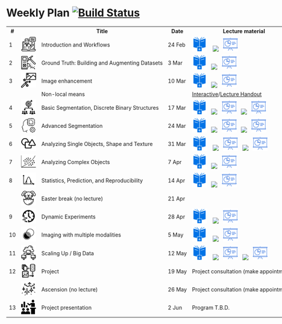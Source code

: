 # Weekly Plan [![Build Status](https://www.travis-ci.com/ImagingLectures/Quantitative-Big-Imaging-2021.svg?branch=main)](https://www.travis-ci.com/ImagingLectures/Quantitative-Big-Imaging-2021)

<table style="width: 1400px;">
  <tr>
    <th>#</th>
   <th></th>
    <th>Title</th> 
    <th>Date</th>
    <th>Lecture material</th>
    <th>Lecture video</th>
    <th>Exercises</th>
  </tr>
  <tr>
    <td>1</td>
    <td><img src="figures/np_introduction_3382970_000000.svg" alt="Part 2" height="40px"/></td>
    <td>Introduction and Workflows</td>
    <td>24 Feb</td> 
    <td><a href="https://imaginglectures.github.io/Quantitative-Big-Imaging-2022/lecturenotes/QBI-Lecture01-Introduction.pdf"><img src="figures/downloadbook.svg" height="40px"/></a> &nbsp;&nbsp;
     <a href="https://nbviewer.jupyter.org/github/ImagingLectures/Quantitative-Big-Imaging-2022/blob/main/Lectures/Lecture-01/01-Introduction.ipynb"><img src="https://upload.wikimedia.org/wikipedia/commons/3/38/Jupyter_logo.svg" height="40px"/></a>&nbsp;&nbsp; 
      <a href="https://nbviewer.jupyter.org/format/slides/github/ImagingLectures/Quantitative-Big-Imaging-2022/blob/main/Lectures/Lecture-01/01-Introduction.ipynb"><img src="figures/np_presentation.svg" height="40px"/></a></td>
    <td><a href="https://youtu.be/pXcPetU9sK8"><img src="figures/YouTube.svg" alt="Part 1" height="30px"/></a><a href="https://youtu.be/lslXWQA7W58"><img src="figures/YouTube_OldRecording.svg" alt="Part 2" height="30px"/></a></td>
    <td><a href="https://github.com/ImagingLectures/Quantitative-Big-Imaging-2022/tree/main/Exercises/01-Images"><img src="figures/np_work-from-home_3742622_000000.svg" height="40px"/></a></td>
  </tr> 
  <tr>
    <td>2</td>
    <td><img src="figures/np_data_3132352_000000.svg" alt="Part 2" height="40px"/></td>
    <td>Ground Truth: Building and Augmenting Datasets</td>
    <td>3 Mar</td>
    <td><a href="https://imaginglectures.github.io/Quantitative-Big-Imaging-2022/lecturenotes/QBI-Lecture02-Datasets.pdf"><img src="figures/downloadbook.svg" height="40px"/></a>&nbsp;&nbsp;
      <a href="https://github.com/ImagingLectures/Quantitative-Big-Imaging-2022/blob/main/Lectures/Lecture-02/02-Datasets.ipynb"><img src="https://upload.wikimedia.org/wikipedia/commons/3/38/Jupyter_logo.svg" height="40px"/></a>&nbsp;&nbsp;
  <a href="https://nbviewer.jupyter.org/format/slides/github/ImagingLectures/Quantitative-Big-Imaging-2022/blob/main/Lectures/Lecture-02/02-Datasets.ipynb"><img src="figures/np_presentation.svg" height="40px"/></a>
    </td>
    <td><a href="https://youtu.be/zJ6sQguBAOs"><img src="figures/YouTube.svg" alt="Part 1" height="30px"/></a><a href="https://youtu.be/QmITqj4OYMU"><img src="figures/YouTube.svg" alt="Part 2" height="30px"/></a></td> 
        <td><a href="https://github.com/ImagingLectures/Quantitative-Big-Imaging-2022/tree/main/Exercises/02-Augmentation"><img src="figures/np_work-from-home_3742622_000000.svg" height="40px"/></a></td>
  </tr>
  
  <tr>
    <td>3</td>
    <td><img src="figures/np_photo-filters_2344219_000000.svg" alt="Part 2" height="40px"/></td>
    <td>Image enhancement</td>
    <td>10 Mar</td>
    <td><a href="https://imaginglectures.github.io/Quantitative-Big-Imaging-2022/lecturenotes/QBI-Lecture03-ImageEnhancement.pdf"><img src="figures/downloadbook.svg" height="40px"/></a>&nbsp;&nbsp;
  <a href="https://nbviewer.jupyter.org/github/ImagingLectures/Quantitative-Big-Imaging-2022/blob/main/Lectures/Lecture-03/03-ImageEnhancement.ipynb"><img src="https://upload.wikimedia.org/wikipedia/commons/3/38/Jupyter_logo.svg" height="40px"/></a>&nbsp;&nbsp; 
  <a href="https://nbviewer.jupyter.org/format/slides/github/ImagingLectures/Quantitative-Big-Imaging-2022/blob/main/Lectures/Lecture-03/03-ImageEnhancement.ipynb"><img src="figures/np_presentation.svg" height="40px"/></a></td>
    <td><a href="https://youtu.be/G2C8uScSNBQ"><img src="figures/YouTube.svg" alt="Part 1" height="30px"/></a><a href="https://youtu.be/8FUHPLs-xYk"><img src="figures/YouTube.svg" alt="Part 2" height="30px"/></a></td>
    <td><a href="https://github.com/ImagingLectures/Quantitative-Big-Imaging-2022/blob/main/Exercises/03-ImageEnhancement"><img src="figures/np_work-from-home_3742622_000000.svg" height="40px"/></a></td>
  </tr>  
  <tr>
    <td></td>
    <td></td>
    <td>Non-local means</td>
    <td></td>
    <td><a href="http://mybinder.org/v2/gh/imaginglectures/quantitative-big-imaging-2022/main?filepath=Lectures/Lecture-03/03-NonLocalMeansStudy.ipynb">Interactive</a>/<a href="https://nbviewer.jupyter.org/github/ImagingLectures/Quantitative-Big-Imaging-2022/blob/main/Lectures/Lecture-03/03-NonLocalMeansStudy.ipynb">Lecture Handout</a></td>
    <td></td>
    <td></td>
  </tr> 
  <tr>
    <td>4</td>
    <td><img src="figures/np_segmentation_4159870_000000.svg" height="40px"/></td>
    <td>Basic Segmentation, Discrete Binary Structures</td>
    <td>17 Mar</td>
    <td><a href="https://imaginglectures.github.io/Quantitative-Big-Imaging-2022/lecturenotes/QBI-Lecture04-BasicSegmentation.pdf"><img src="figures/downloadbook.svg" height="40px"/></a>&nbsp;&nbsp;
    <a href="https://nbviewer.jupyter.org/github/ImagingLectures/Quantitative-Big-Imaging-2022/blob/main/Lectures/Lecture-04/04-BasicSegmentation.ipynb"><img src="https://upload.wikimedia.org/wikipedia/commons/3/38/Jupyter_logo.svg" height="40px"/></a>&nbsp;&nbsp;
    <a href="https://nbviewer.jupyter.org/format/slides/github/ImagingLectures/Quantitative-Big-Imaging-2022/blob/main/Lectures/Lecture-04/04-BasicSegmenation.ipynb"><img src="figures/np_presentation.svg" height="40px"/></a>&nbsp;&nbsp;
    <a href="https://nbviewer.jupyter.org/github/ImagingLectures/Quantitative-Big-Imaging-2022/blob/main/Lectures/Lecture-04/04-BasicSegmentation_Part2.ipynb"><img src="https://upload.wikimedia.org/wikipedia/commons/3/38/Jupyter_logo.svg" height="40px"/></a>&nbsp;&nbsp; 
    <a href="https://nbviewer.jupyter.org/format/slides/github/ImagingLectures/Quantitative-Big-Imaging-2022/blob/main/Lectures/Lecture-04/04-BasicSegmenation_Part2.ipynb"><img src="figures/np_presentation.svg" height="40px"/></a></td>
  <td><a href="https://youtu.be/HYxRVeD9fVg"><img src="figures/YouTube.svg" alt="Part 1" height="30px"/></a> 
    <a href="https://youtu.be/yPwjrIvqYVU"><img src="figures/YouTube.svg" alt="Part 2" height="30px"/></a>
    <a href="https://youtu.be/Ys_QiS_mi0I"><img src="figures/YouTube.svg" alt="Part 1 missing piece" height="30px"/></a></td>
    <td><a href="https://github.com/ImagingLectures/Quantitative-Big-Imaging-2022/blob/main/Exercises/04-Segmentation"><img src="figures/np_work-from-home_3742622_000000.svg" height="40px"/></a></td>
  </tr> 
<tr>
  <td>5</td>
  <td><img src="figures/np_machine-learning_4474871_000000.svg" height="40px"/></td>
  <td>Advanced Segmentation</td>
  <td>24 Mar</td>
  <td><a href="https://imaginglectures.github.io/Quantitative-Big-Imaging-2022/lecturenotes/QBI-Lecture05-AdvancedSegmentation.pdf"><img src="figures/downloadbook.svg" height="40px"/></a>&nbsp;&nbsp;
  <a href="https://nbviewer.jupyter.org/github/ImagingLectures/Quantitative-Big-Imaging-2022/blob/main/Lectures/Lecture-05/05-AdvancedSegmentation.ipynb"><img src="https://upload.wikimedia.org/wikipedia/commons/3/38/Jupyter_logo.svg" height="40px"/></a>&nbsp;&nbsp;
    <a href="https://nbviewer.jupyter.org/format/slides/github/ImagingLectures/Quantitative-Big-Imaging-2022/blob/main/Lectures/Lecture-05/05-AdvancedSegmentation.ipynb"><img src="figures/np_presentation.svg" height="40px"/></a>&nbsp;&nbsp;
    <a href="https://nbviewer.jupyter.org/github/ImagingLectures/Quantitative-Big-Imaging-2022/blob/main/Lectures/Lecture-05/05-SupervisedSegmentation.ipynb"><img src="https://upload.wikimedia.org/wikipedia/commons/3/38/Jupyter_logo.svg" height="40px"/></a>&nbsp;&nbsp;
    <a href="https://nbviewer.jupyter.org/format/slides/github/ImagingLectures/Quantitative-Big-Imaging-2022/blob/main/Lectures/Lecture-05/05-SupervisedSegmentation.ipynb"><img src="figures/np_presentation.svg" height="40px"/></a>
  </td>
  <td><a href="https://youtu.be/9NEx7RcHvXo"><img src="figures/YouTube.svg" alt="Part 1" height="30px"/></a> <a href="https://youtu.be/uv3xrrA-cxA"><img src="figures/YouTube.svg" alt="Part 2" height="30px"/></a></td>
  <td><a href="https://github.com/ImagingLectures/Quantitative-Big-Imaging-2022/tree/main/Exercises/05-AdvancedSegmentation"><img src="figures/np_work-from-home_3742622_000000.svg" height="40px"/></a></td>
  </tr>  
  
  <tr>
    <td>6</td>
    <td><img src="figures/np_shape_2328381_000000.svg" height="40px"/></td>
    <td>Analyzing Single Objects, Shape and Texture</td>
    <td>31 Mar</td>
    <td><a href="https://imaginglectures.github.io/Quantitative-Big-Imaging-2022/lecturenotes/QBI-Lecture06-ShapeAnalysis.pdf"><img src="figures/downloadbook.svg" height="40px"/></a> &nbsp;&nbsp;
        <a href="https://nbviewer.jupyter.org/github/ImagingLectures/Quantitative-Big-Imaging-2022/blob/main/Lectures/Lecture-06/06-ShapeAnalysis.ipynb"><img src="https://upload.wikimedia.org/wikipedia/commons/3/38/Jupyter_logo.svg" height="40px"/></a>&nbsp;&nbsp;
        <a href="https://nbviewer.jupyter.org/format/slides/github/ImagingLectures/Quantitative-Big-Imaging-2021/blob/main/Lectures/Lecture-06/06-ShapeAnalysis.ipynb"><img src="figures/np_presentation.svg" height="40px"/></a>&nbsp;&nbsp;
      <a href="https://nbviewer.jupyter.org/github/ImagingLectures/Quantitative-Big-Imaging-2022/blob/main/Lectures/Lecture-06/06-AdvancedShapeAndTexture.ipynb"><img src="https://upload.wikimedia.org/wikipedia/commons/3/38/Jupyter_logo.svg" height="40px"/></a>&nbsp;&nbsp;
      <a href="https://nbviewer.jupyter.org/format/slides/github/ImagingLectures/Quantitative-Big-Imaging-2022/blob/main/Lectures/Lecture-06/06-AdvancedShapeAndTexture.ipynb"><img src="figures/np_presentation.svg" height="40px"/></a>
    </td>
    <td><a href="https://youtu.be/VyvYOdfNND8"><img src="figures/YouTube.svg" alt="Part 1" height="30px"/></a> <a href="https://youtu.be/p2vyJICUIhE"><img src="figures/YouTube.svg" alt="Part 2" height="30px"/></a></td>
    <td><a href="https://github.com/ImagingLectures/Quantitative-Big-Imaging-2022/tree/main/Exercises/06-Shapes"><img src="figures/np_work-from-home_3742622_000000.svg" height="40px"/>
      </td>
  </tr> 
  
  <tr>
    <td>7</td>
    <td><img src="figures/np_machine-learning_1701180_000000.svg" height="40px"/></td>
    <td>Analyzing Complex Objects</td>
    <td>7 Apr</td>
    <td><a href="https://imaginglectures.github.io/Quantitative-Big-Imaging-2022/lecturenotes/QBI-Lecture07-ComplexShape.pdf"><img src="figures/downloadbook.svg" height="40px"/></a>&nbsp;&nbsp;
      <a href="https://nbviewer.jupyter.org/github/ImagingLectures/Quantitative-Big-Imaging-2022/blob/main/Lectures/Lecture-07/07-ComplexObjects.ipynb"><img src="https://upload.wikimedia.org/wikipedia/commons/3/38/Jupyter_logo.svg" height="40px"/></a>&nbsp;&nbsp; 
      <a href="https://nbviewer.jupyter.org/format/slides/github/ImagingLectures/Quantitative-Big-Imaging-2022/blob/main/Lectures/Lecture-07/07-ComplexObjects.ipynb"><img src="figures/np_presentation.svg" height="40px"/></a></td>
    <td><a href="https://youtu.be/sTdtTdLveMI"><img src="figures/YouTube.svg" alt="Part 1" height="30px"/></a> <a href="https://youtu.be/edHsFqLNwQw"><img src="figures/YouTube.svg" alt="Part 2" height="30px"/></a></td>
    <td><a href="https://github.com/ImagingLectures/Quantitative-Big-Imaging-2022/tree/main/Exercises/07-ComplexObjects"><img src="figures/np_work-from-home_3742622_000000.svg" height="40px"/></td>
  </tr>
  
  <tr>
    <td>8</td>
    <td><img src="figures/np_statistics_4108630_000000.svg" height="40px"/></td>
    <td>Statistics, Prediction, and Reproducibility</td>
    <td>14 Apr</td>
    <td><a href="https://imaginglectures.github.io/Quantitative-Big-Imaging-2022/lecturenotes/QBI-Lecture08-Statistics.pdf">
    <img src="figures/downloadbook.svg" height="40px"/></a>&nbsp;&nbsp;
    <a href="https://nbviewer.jupyter.org/github/ImagingLectures/Quantitative-Big-Imaging-2021/blob/main/Lectures/Lecture-08/08-Statistics.ipynb"><img src="https://upload.wikimedia.org/wikipedia/commons/3/38/Jupyter_logo.svg" height="40px"/></a>&nbsp;&nbsp; 
      <a href="https://nbviewer.jupyter.org/format/slides/github/ImagingLectures/Quantitative-Big-Imaging-2021/blob/main/Lectures/Lecture-08/08-Statistics.ipynb"><img src="figures/np_presentation.svg" height="40px"/></a>
    </td>
    <td>
      <a href="https://youtu.be/pQ0-w6xEpT0"><img src="figures/YouTube.svg" alt="Part 1" height="30px"/></a> 
      <a href="https://youtu.be/gRqZPKYN8io"><img src="figures/YouTube.svg" alt="Part 2" height="30px"/></a>
    </td>
    <td><a href="https://github.com/ImagingLectures/Quantitative-Big-Imaging-2022/tree/main/Exercises/08-Statistics"><img src="figures/np_work-from-home_3742622_000000.svg" height="40px"/></td>
  </tr>
  
  <tr>
    <td></td>
    <td><img src="figures/np_easter-bunny_2288018_000000.svg" height="40px"/></td>
    <td>Easter break (no lecture)</td>
    <td>21 Apr</td>
    <td></td>
    <td></td>
    <td></td>
  </tr>
  
  <tr>
    <td>9</td>
    <td><img src="figures/np_timing_4137191_000000.png" height="40px"/></td>
    <td>Dynamic Experiments</td>
    <td>28 Apr</td>
    <td><a href="https://imaginglectures.github.io/Quantitative-Big-Imaging-2022/lecturenotes/QBI-Lecture09-DynamicExperiments.pdf"><img src="figures/downloadbook.svg" height="40px"/></a> &nbsp;&nbsp;
      <a href="https://nbviewer.jupyter.org/github/ImagingLectures/Quantitative-Big-Imaging-2022/blob/main/Lectures/Lecture-09/09-DynamicExperiments.ipynb"><img src="https://upload.wikimedia.org/wikipedia/commons/3/38/Jupyter_logo.svg" height="40px"/></a>&nbsp;&nbsp;
      <a href="https://nbviewer.jupyter.org/format/slides/github/ImagingLectures/Quantitative-Big-Imaging-2021/blob/main/Lectures/Lecture-09/09-DynamicExperiments.ipynb"><img src="figures/np_presentation.svg" height="40px"/></a></td>
    <td>
      <a href="https://youtu.be/lj7pzQEGi8I"><img src="figures/YouTube.svg" alt="Part 1" height="30px"/></a> 
      <a href="https://youtu.be/JQZIZD8qYgM"><img src="figures/YouTube.svg" alt="Part 2" height="30px"/></a></td>
    <td><a href="https://github.com/ImagingLectures/Quantitative-Big-Imaging-2022/tree/main/Exercises/09-DynamicExperiments"><img src="figures/np_work-from-home_3742622_000000.svg" height="40px"/></td>
  </tr>
  
  <tr>
    <td>10</td>
    <td><img src="figures/np_combine_156599_000000.svg" height="40px"/></td>
    <td>Imaging with multiple modalities</td>
    <td>5 May</td>
    <td>
      <a href="https://imaginglectures.github.io/Quantitative-Big-Imaging-2022/lecturenotes/QBI-Lecture10-BimodalExperiments.pdf"><img src="figures/downloadbook.svg" height="40px"/></a> &nbsp;&nbsp;
      <a href="https://nbviewer.jupyter.org/github/ImagingLectures/Quantitative-Big-Imaging-2022/blob/main/Lectures/Lecture-10/10-BimodalExperiments.ipynb"><img src="https://upload.wikimedia.org/wikipedia/commons/3/38/Jupyter_logo.svg" height="40px"/></a>&nbsp;&nbsp;
      <a href="https://nbviewer.jupyter.org/format/slides/github/ImagingLectures/Quantitative-Big-Imaging-2022/blob/main/Lectures/Lecture-10/10-BimodalExperiments.ipynb"><img src="figures/np_presentation.svg" height="40px"/></a>
      </td>
    <td><a href="https://youtu.be/PjzFj9_ZLw4"><img src="figures/YouTube.svg" alt="Part 1" height="30px"/></a> 
      <a href="https://youtu.be/6cYkXmwP3jc"><img src="figures/YouTube.svg" alt="Part 2" height="30px"/></a></td>
    <td></td>
  </tr>
  
  <tr>
    <td>11</td>
    <td><img src="figures/np_computing_4145847_000000.svg" height="40px"/></td>
    <td>Scaling Up / Big Data</td>
    <td>12 May</td>
    <td><a href="https://imaginglectures.github.io/Quantitative-Big-Imaging-2021/QBI-Lecture11-ScalingUp.pdf"><img src="figures/downloadbook.svg" height="40px"/></a> &nbsp;&nbsp;
      <a href="https://nbviewer.jupyter.org/github/ImagingLectures/Quantitative-Big-Imaging-2022/blob/main/Lectures/Lecture-11/11-ScalingUp.ipynb"><img src="https://upload.wikimedia.org/wikipedia/commons/3/38/Jupyter_logo.svg" height="40px"/></a>&nbsp;&nbsp;
      <a href="https://nbviewer.jupyter.org/format/slides/github/ImagingLectures/Quantitative-Big-Imaging-2022/blob/main/Lectures/Lecture-11/11-ScalingUp.ipynb"><img src="figures/np_presentation.svg" height="40px"/></a>&nbsp;&nbsp;
    <a href="https://nbviewer.jupyter.org/github/ImagingLectures/Quantitative-Big-Imaging-2022/blob/main/Lectures/Lecture-11/11-WrapUpQBI.ipynb"><img src="https://upload.wikimedia.org/wikipedia/commons/3/38/Jupyter_logo.svg" height="40px"/></a>&nbsp;&nbsp;
      <a href="https://nbviewer.jupyter.org/format/slides/github/ImagingLectures/Quantitative-Big-Imaging-2022/blob/main/Lectures/Lecture-11/11-WrapUpQBI.ipynb"><img src="figures/np_presentation.svg" height="40px"/></a></td>
    <td>
      <a href="https://youtu.be/dhjl7xB-5tw"><img src="figures/YouTube_OldRecording.svg" alt="Part 1" height="30px"/></a> 
      <a href="https://youtu.be/UqbqaPMQCaE"><img src="figures/YouTube_OldRecording.svg" alt="Part 2" height="30px"/></a>
    </td>
    <td></td>
  </tr>
  
  <tr>
    <td>12</td>
    <td><img src="figures/np_classification-analysis_1630947_000000.svg" height="40px"/></td>
    <td>Project</td>
    <td>19 May</td>
    <td>Project consultation (make appointments)</td>
    <td></td>
    <td></td>
  </tr>
  
  <tr>
    <td></td>
    <td><img src="figures/np_mystical-ascention_75128_000000.svg" height="40px"/></td>
    <td>Ascension (no lecture)</td>
    <td>26 May</td>
    <td>Project consultation (make appointments)</td>
    <td></td>
    <td></td>
  </tr>
  
  <tr>
    <td>13</td>
    <td><img src="figures/np_financial-presentation_818023_000000.svg" height="40px"/></td>
    <td>Project presentation</td>
    <td>2 Jun</td>
    <td>Program T.B.D.</td>
    <td></td>
    <td></td>
  </tr>
</table>

